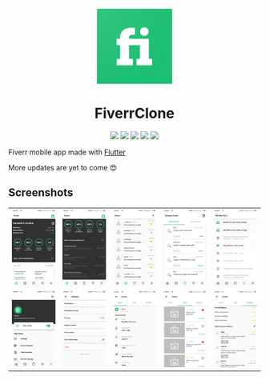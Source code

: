 <p align="center">
  <img src="./assets/images/fiverr_logo.png" width="150"/>
  
</p>
<h1 align="center">FiverrClone</h1>

<p align="center">
    <img src="https://img.shields.io/badge/Awesome-Flutter-%231389fd?style=for-the-badge"/>
    <img src="https://img.shields.io/github/issues/pasanjg/FiverrClone?style=for-the-badge"/>
    <img src="https://img.shields.io/github/forks/pasanjg/FiverrClone?style=for-the-badge"/>
    <img src="https://img.shields.io/github/stars/pasanjg/FiverrClone?style=for-the-badge"/>
    <img src="https://img.shields.io/github/license/pasanjg/FiverrClone?style=for-the-badge"/>
</p>

Fiverr mobile app made with [Flutter](https://flutter.dev/)

More updates are yet to come :heart_eyes:

## Screenshots

<table>
  <tr>
    <td><img src="./assets/screenshots/1.png"/></td>
    <td><img src="./assets/screenshots/2.png"/></td>
    <td><img src="./assets/screenshots/3.png"/></td>
    <td><img src="./assets/screenshots/4.png"/></td>
    <td><img src="./assets/screenshots/5.png"/></td>
  </tr>
  <tr>
    <td><img src="./assets/screenshots/6.png"/></td>
    <td><img src="./assets/screenshots/7.png"/></td>
    <td><img src="./assets/screenshots/8.png"/></td>
    <td><img src="./assets/screenshots/9.png"/></td>
    <td><img src="./assets/screenshots/10.png"/></td>
  </tr>
</table>
